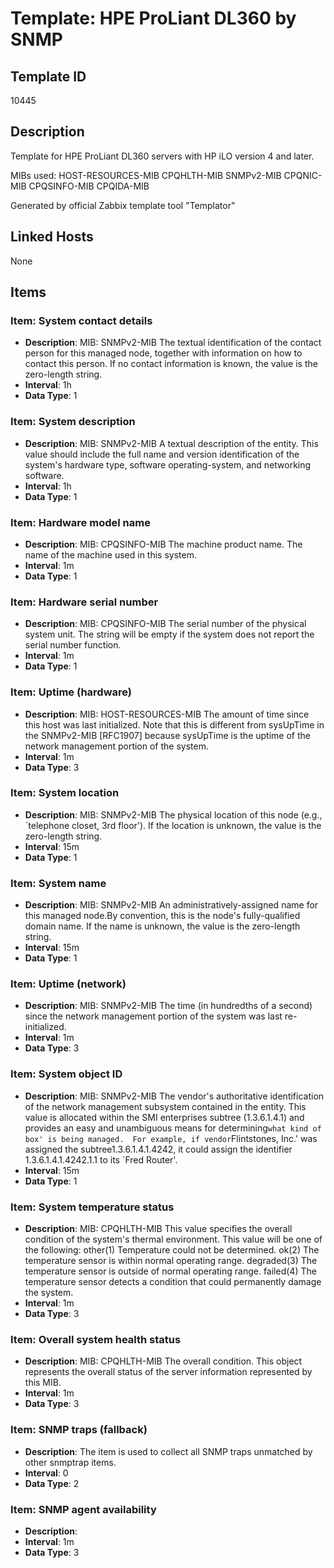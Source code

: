 # Template: HPE ProLiant DL360 by SNMP

## Template ID
10445

## Description
Template for HPE ProLiant DL360 servers with HP iLO version 4 and later.

MIBs used:
HOST-RESOURCES-MIB
CPQHLTH-MIB
SNMPv2-MIB
CPQNIC-MIB
CPQSINFO-MIB
CPQIDA-MIB

Generated by official Zabbix template tool "Templator"

## Linked Hosts
None

## Items

### Item: System contact details
- **Description**: MIB: SNMPv2-MIB
The textual identification of the contact person for this managed node, together with information on how to contact this person.  If no contact information is known, the value is the zero-length string.
- **Interval**: 1h
- **Data Type**: 1

### Item: System description
- **Description**: MIB: SNMPv2-MIB
A textual description of the entity. This value should
include the full name and version identification of the system's hardware type, software operating-system, and
networking software.
- **Interval**: 1h
- **Data Type**: 1

### Item: Hardware model name
- **Description**: MIB: CPQSINFO-MIB
The machine product name. The name of the machine used in this system.
- **Interval**: 1m
- **Data Type**: 1

### Item: Hardware serial number
- **Description**: MIB: CPQSINFO-MIB
The serial number of the physical system unit. The string will be empty if the system does not report the serial number function.
- **Interval**: 1m
- **Data Type**: 1

### Item: Uptime (hardware)
- **Description**: MIB: HOST-RESOURCES-MIB
The amount of time since this host was last initialized. Note that this is different from sysUpTime in the SNMPv2-MIB [RFC1907] because sysUpTime is the uptime of the network management portion of the system.
- **Interval**: 1m
- **Data Type**: 3

### Item: System location
- **Description**: MIB: SNMPv2-MIB
The physical location of this node (e.g., `telephone closet, 3rd floor').  If the location is unknown, the value is the zero-length string.
- **Interval**: 15m
- **Data Type**: 1

### Item: System name
- **Description**: MIB: SNMPv2-MIB
An administratively-assigned name for this managed node.By convention, this is the node's fully-qualified domain name.  If the name is unknown, the value is the zero-length string.
- **Interval**: 15m
- **Data Type**: 1

### Item: Uptime (network)
- **Description**: MIB: SNMPv2-MIB
The time (in hundredths of a second) since the network management portion of the system was last re-initialized.
- **Interval**: 1m
- **Data Type**: 3

### Item: System object ID
- **Description**: MIB: SNMPv2-MIB
The vendor's authoritative identification of the network management subsystem contained in the entity.  This value is allocated within the SMI enterprises subtree (1.3.6.1.4.1) and provides an easy and unambiguous means for determining`what kind of box' is being managed.  For example, if vendor`Flintstones, Inc.' was assigned the subtree1.3.6.1.4.1.4242, it could assign the identifier 1.3.6.1.4.1.4242.1.1 to its `Fred Router'.
- **Interval**: 15m
- **Data Type**: 1

### Item: System temperature status
- **Description**: MIB: CPQHLTH-MIB
This value specifies the overall condition of the system's thermal environment.
This value will be one of the following:
other(1)  Temperature could not be determined.
ok(2)  The temperature sensor is within normal operating range.
degraded(3)  The temperature sensor is outside of normal operating range.
failed(4)  The temperature sensor detects a condition that could  permanently damage the system.
- **Interval**: 1m
- **Data Type**: 3

### Item: Overall system health status
- **Description**: MIB: CPQHLTH-MIB
The overall condition. This object represents the overall status of the server information represented by this MIB.
- **Interval**: 1m
- **Data Type**: 3

### Item: SNMP traps (fallback)
- **Description**: The item is used to collect all SNMP traps unmatched by other snmptrap items.
- **Interval**: 0
- **Data Type**: 2

### Item: SNMP agent availability
- **Description**: 
- **Interval**: 1m
- **Data Type**: 3

